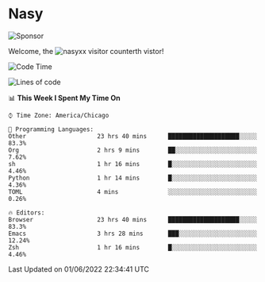 # Nasy

<!--
<p align="center">
<img height="200" src="https://github-readme-stats.vercel.app/api?username=nasyxx&count_private=true&show_icons=true&theme=dracula&include_all_commits=true"/>
<img height="200" src="https://github-readme-stats.vercel.app/api/top-langs/?username=nasyxx&theme=dracula&hide=html,jupyter+notebook&count_private=true&show_icons=true"/>
</p>

  
----------------
-->

![Sponsor](https://img.shields.io/static/v1.svg?label=Sponsor&message=%E2%9D%A4&logo=GitHub&style=flat&color=pink)
 
Welcome, the ![nasyxx visitor counter](https://count.getloli.com/get/@nasyxx?theme=rule34)th vistor!
 
<!--START_SECTION:waka-->
![Code Time](http://img.shields.io/badge/Code%20Time-2%2C448%20hrs%2045%20mins-blue)

![Lines of code](https://img.shields.io/badge/From%20Hello%20World%20I%27ve%20Written-5%20Million%20lines%20of%20code-blue)

📊 **This Week I Spent My Time On** 

```text
⌚︎ Time Zone: America/Chicago

💬 Programming Languages: 
Other                    23 hrs 40 mins      ████████████████████░░░░░   83.3% 
Org                      2 hrs 9 mins        ██░░░░░░░░░░░░░░░░░░░░░░░   7.62% 
sh                       1 hr 16 mins        █░░░░░░░░░░░░░░░░░░░░░░░░   4.46% 
Python                   1 hr 14 mins        █░░░░░░░░░░░░░░░░░░░░░░░░   4.36% 
TOML                     4 mins              ░░░░░░░░░░░░░░░░░░░░░░░░░   0.26%

🔥 Editors: 
Browser                  23 hrs 40 mins      ████████████████████░░░░░   83.3% 
Emacs                    3 hrs 28 mins       ███░░░░░░░░░░░░░░░░░░░░░░   12.24% 
Zsh                      1 hr 16 mins        █░░░░░░░░░░░░░░░░░░░░░░░░   4.46%

```


 Last Updated on 01/06/2022 22:34:41 UTC
<!--END_SECTION:waka-->

<!-- ![visitors](https://visitor-badge.laobi.icu/badge?page_id=nasyxx.nasyxx) -->
